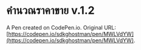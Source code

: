 # คำนวณราคาขาย v.1.2

A Pen created on CodePen.io. Original URL: [https://codepen.io/sdkghostman/pen/MWLVdYW](https://codepen.io/sdkghostman/pen/MWLVdYW).

